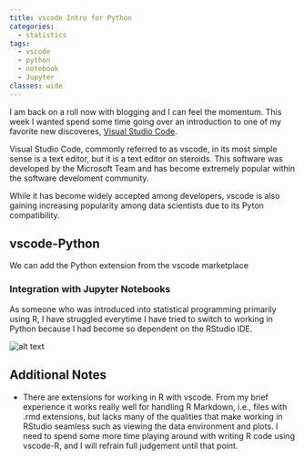 ```yaml
---
title: vscode Intro for Python
categories:
  - statistics
tags:
  - vscode
  - python
  - notebook
  - Jupyter
classes: wide
---
```


I am back on a roll now with blogging and I can feel the momentum. This week I wanted spend some time going over an introduction to one of my favorite new discoveres, [Visual Studio Code](https://code.visualstudio.com).

Visual Studio Code, commonly referred to as vscode, in its most simple sense is a text editor, but it is a text editor on steroids. This software was developed by the Microsoft Team and has become extremely popular within the software develoment community.

While it has become widely accepted among developers, vscode is also gaining increasing popularity among data scientists due to its Pyton compatibility.

## vscode-Python

We can add the Python extension from the vscode marketplace

### Integration with Jupyter Notebooks

As someone who was introduced into statistical programming primarily using R, I have struggled everytime I have tried to switch to working in Python because I had become so dependent on the RStudio IDE.

![alt text](assets/gifs/pynb_example)

## Additional Notes

- There are extensions for working in R with vscode. From my brief experience it works really well for handling R Markdown, i.e., files with .rmd extensions, but lacks many of the qualities that make working in RStudio seamless such as viewing the data environment and plots. I need to spend some more time playing around with writing R code using vscode-R, and I will refrain full judgement until that point.
